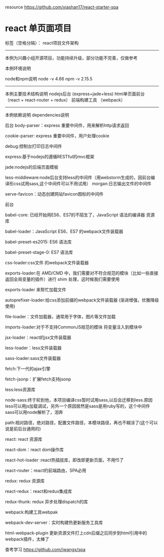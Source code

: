 

resource  https://github.com/xiashan17/react-starter-spa

# react 单页面项目

标签（空格分隔）： react项目文件架构

---
本例为兴趣小组开源项目，功能持续升级，部分功能不完善，仅做参考


本例环境说明

node和npm说明
node -v 4.66
npm -v 2.15.5


----------


本例主要技术结构说明
nodejs后台     (express+jade+less)
html单页面前台（react + react-router + redux）
前端构建工具  （webpack）

----------
本例依赖说明
dependencies说明

后台
body-parser：express 重要中间件，用来解析http请求返回

cookie-parser: express 重要中间件，用户处理cookie

debug:控制台打印日志中间件

express:基于nodejs的遵循RESTful的mvc框架

jade:nodejs的后端页面模板

less-middleware:node后台支持less的中间件（用webstorm生成的，因前台编译形css试用sass,这个中间件可以不用试用）
morgan:日志输出文件的中间件

serve-favicon：动态创建网站favicon图标的中间件


前台

babel-core: 已经开始用ES6、ES7的不陌生了，JavaScript 语法的编译器 资源库

babel-loader：JavaScript ES6、ES7 的webpack文件装载器

babel-preset-es2015: ES6 语法库

babel-preset-stage-0: ES7 语法库

css-loader:css文件 的webpack文件装载器

exports-loader:在 AMD/CMD 中，我们需要对不符合规范的模块（比如一些直接返回全局变量的插件）进行 shim 处理，这时候我们需要使用

exports-loader 来帮忙加载文件

autoprefixer-loader:给css添加前缀的webpack文件装载器 (渐进增强，优雅降级使用)

file-loader：文件加载器，通常用于字体，图片等文件加载

imports-loader:对于不支持CommonJS规范的模块 将变量注入到模块中

jsx-loader：react的jsx文件装载器

less-loader：less文件装载器

sass-loader:sass文件装载器


fetch:下一代的ajax引擎

fetch-jsonp：扩展fetch支持jsonp

less:less资源库

node-sass:终于轮到他，本项目编译css暂时试用sass,以后会迁移到less.原因less可以用js加载调试，另外一个原因居然是sass是用ruby写的，这个中间件sass可以用node解析了，泪奔

path:相对路径，绝对路径，配置文件路径，本模块路径，再也不糊涂了(这个可以说是前后台通用的)

react: react 资源库

react-dom：react dom操作库

react-hot-loader :react热插拔库，即改即更新页面，不用f5了

react-router：react的前端路由，SPA必用

redux: redux 资源库

react-redux：react和redux集成库

redux-thunk: redux 异步处理dispatch的库

webpack:构建工具webpak

webpack-dev-server：实时构建热更新服务工具库

html-webpack-plugin 更新资源文件打上cdn后缀之后同步到html引用中的webpack插件，太棒了

查考学习  https://github.com/iwangx/spa

